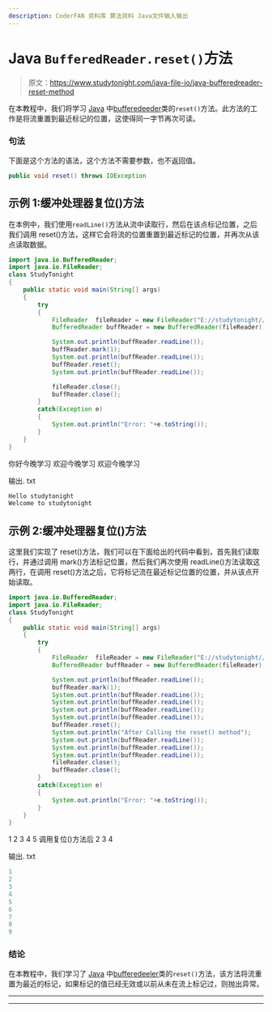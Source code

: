 ```yaml
---
description: CoderFAN 资料库 算法资料 Java文件输入输出
---
```


# Java `BufferedReader.reset()`方法

> 原文：<https://www.studytonight.com/java-file-io/java-bufferedreader-reset-method>

在本教程中，我们将学习 [Java](https://www.studytonight.com/java/) 中[bufferedeeder](https://www.studytonight.com/java/java-io-stream.php)类的`reset()`方法。此方法的工作是将流重置到最近标记的位置，这使得同一字节再次可读。

### 句法

下面是这个方法的语法，这个方法不需要参数，也不返回值。

```java
public void reset() throws IOException 
```

## 示例 1:缓冲处理器复位()方法

在本例中，我们使用`readLine()`方法从流中读取行，然后在该点标记位置，之后我们调用 reset()方法，这样它会将流的位置重置到最近标记的位置，并再次从该点读取数据。

```java
import java.io.BufferedReader;
import java.io.FileReader;
class StudyTonight
{
	public static void main(String[] args)  
	{ 
		try 
		{
			FileReader	fileReader = new FileReader("E://studytonight//output.txt"); 
			BufferedReader buffReader = new BufferedReader(fileReader);

			System.out.println(buffReader.readLine());  
			buffReader.mark(1);  
			System.out.println(buffReader.readLine());  
			buffReader.reset();  
			System.out.println(buffReader.readLine());  

			fileReader.close();
			buffReader.close();			
		}
		catch(Exception e)
		{
			System.out.println("Error: "+e.toString());
		}
	} 
}
```

你好今晚学习
欢迎今晚学习
欢迎今晚学习

输出. txt

```java
Hello studytonight
Welcome to studytonight 
```

## 示例 2:缓冲处理器复位()方法

这里我们实现了 reset()方法，我们可以在下面给出的代码中看到，首先我们读取行，并通过调用 mark()方法标记位置，然后我们再次使用 readLine()方法读取这两行，在调用 reset()方法之后，它将标记流在最近标记位置的位置，并从该点开始读取。

```java
import java.io.BufferedReader;
import java.io.FileReader;
class StudyTonight
{
	public static void main(String[] args)  
	{ 
		try 
		{
			FileReader	fileReader = new FileReader("E://studytonight//output.txt"); 
			BufferedReader buffReader = new BufferedReader(fileReader);

			System.out.println(buffReader.readLine());  
			buffReader.mark(1);  
			System.out.println(buffReader.readLine());  
			System.out.println(buffReader.readLine());  
			System.out.println(buffReader.readLine());  
			System.out.println(buffReader.readLine());  
			buffReader.reset();
			System.out.println("After Calling the reset() method");
			System.out.println(buffReader.readLine());  
			System.out.println(buffReader.readLine());  
			System.out.println(buffReader.readLine());  
			fileReader.close();
			buffReader.close();			
		}
		catch(Exception e)
		{
			System.out.println("Error: "+e.toString());
		}
	} 
}
```

1
2
3
4
5
调用复位()方法后
2
3
4

输出. txt

```java
1
2
3
4
5
6
7
8
9
```

### 结论

在本教程中，我们学习了 [Java](https://www.studytonight.com/java/) 中[bufferedeeler](https://www.studytonight.com/java/java-io-stream.php)类的`reset()`方法，该方法将流重置为最近的标记，如果标记的值已经无效或以前从未在流上标记过，则抛出异常。

* * *

* * *